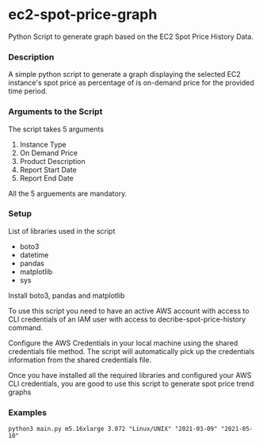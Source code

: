 # ec2-spot-price-graph
Python Script to generate graph based on the EC2 Spot Price History Data. 

### Description
A simple python script to generate a graph displaying the selected EC2 instance's spot price as percentage of is on-demand price for the provided time period.

### Arguments to the Script
The script takes 5 arguments
1. Instance Type
2. On Demand Price
3. Product Description
4. Report Start Date
5. Report End Date

All the 5 arguements are mandatory.

### Setup
List of libraries used in the script
- boto3
- datetime
- pandas
- matplotlib
- sys

Install boto3, pandas and matplotlib

To use this script you need to have an active AWS account with access to CLI credentials of an IAM user with access to decribe-spot-price-history command.

Configure the AWS Credentials in your local machine using the shared credentials file method. The script will automatically pick up the credentials information from the shared credentials file.

Once you have installed all the required libraries and configured your AWS CLI credentials, you are good to use this script to generate spot price trend graphs

### Examples
`python3 main.py m5.16xlarge 3.072 "Linux/UNIX" "2021-03-09" "2021-05-10"`
